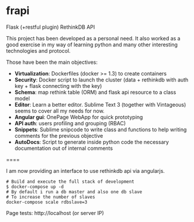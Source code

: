 frapi
=====

Flask (+restful plugin) RethinkDB API

This project has been developed as a personal need.
It also worked as a good exercise in my way of learning python
and many other interesting technologies and protocol.

Those have been the main objectives:

* **Virtualization**: Dockerfiles (docker >= 1.3) to create containers
* **Security**: Docker script to launch the cluster (data + rethinkdb with auth key + flask connecting with the key)
* **Schema**: map rethink table (ORM) and flask api resource to a class model
* **Editor**: Learn a better editor. Sublime Text 3 (together with Vintageous) seems to cover all my needs for now.
* **Angular gui**: OnePage WebApp for quick prototyping
* **API auth**: users profiling and grouping (RBAC)
* **Snippets**: Sublime snipcode to write class and functions to help writing comments for the previous objective
* **AutoDocs**: Script to generate inside python code the necessary documentation out of internal comments

====

I am now providing an interface to use rethinkdb api via angularjs.

```
# Build and execute the full stack of development
$ docker-compose up -d
# By default i run a db master and also one db slave
# To increase the number of slaves
docker-compose scale rdbslave=3
```

Page tests:
http://localhost (or server IP)
